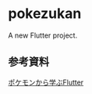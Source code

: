 # pokezukan

A new Flutter project.

## 参考資料

[ポケモンから学ぶFlutter](https://zenn.dev/sugitlab/books/flutter_poke_app_handson)
